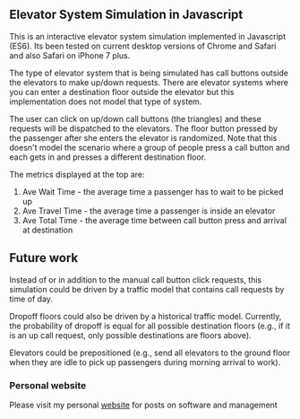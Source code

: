 ## Elevator System Simulation in Javascript

This is an interactive elevator system simulation implemented in Javascript (ES6).  Its been tested on current desktop versions of Chrome and Safari and also Safari on iPhone 7 plus.

The type of elevator system that is being simulated has call buttons outside the elevators to make up/down requests.  There are elevator systems where you can enter a destination floor outside the elevator but this implementation does not model that type of system.

The user can click on up/down call buttons (the triangles) and these requests will be dispatched to the elevators.  The floor button pressed by the passenger after she enters the elevator is randomized.  Note that this doesn't model the scenario where a group of people press a call button and each gets in and presses a different destination floor.

The metrics displayed at the top are:
1. Ave Wait Time - the average time a passenger has to wait to be picked up
2. Ave Travel Time - the average time a passenger is inside an elevator
3. Ave Total Time - the average time between call button press and arrival at destination

## Future work

Instead of or in addition to the manual call button click requests, this simulation could be driven by a traffic model that contains call requests by time of day.

Dropoff floors could also be driven by a historical traffic model.  Currently, the probability of dropoff is equal for all possible destination floors (e.g., if it is an up call request, only possible destinations are floors above).

Elevators could be prepositioned (e.g., send all elevators to the ground floor when they are idle to pick up passengers during morning arrival to work).

### Personal website

Please visit my personal [website](https://ctoinsight.com/) for posts on software and management
